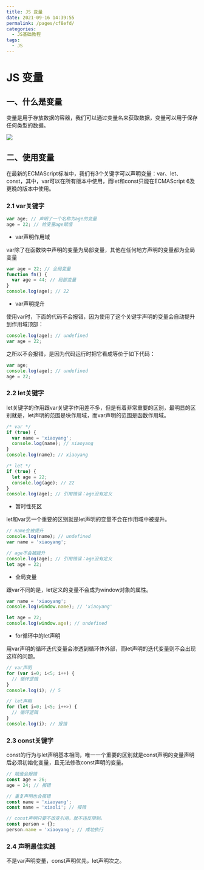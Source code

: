 ```yaml
---
title: JS 变量
date: 2021-09-16 14:39:55
permalink: /pages/cf8efd/
categories:
  - JS基础教程
tags:
  - JS
---
```

# JS 变量

## 一、什么是变量
变量是用于存放数据的容器，我们可以通过变量名来获取数据，变量可以用于保存任何类型的数据。

![](https://cdn.jsdelivr.net/gh/xiaoyang-web/blog-imgs/images/%E5%9B%BE%E7%89%8713.png)

## 二、使用变量
在最新的ECMAScript标准中，我们有3个关键字可以声明变量：var、let、const，其中，var可以在所有版本中使用，而let和const只能在ECMAScript 6及更晚的版本中使用。
### 2.1 var关键字
```javascript
var age; // 声明了一个名称为age的变量
age = 22; // 给变量age赋值
```
* var声明作用域

var除了在函数块中声明的变量为局部变量，其他在任何地方声明的变量都为全局变量
```javascript
var age = 22; // 全局变量
function fn() {
  var age = 44; // 局部变量
}
console.log(age); // 22
```
* var声明提升

使用var时，下面的代码不会报错，因为使用了这个关键字声明的变量会自动提升到作用域顶部：
```javascript
console.log(age); // undefined
var age = 22;
```
之所以不会报错，是因为代码运行时把它看成等价于如下代码：
```javascript
var age;
console.log(age); // undefined
age = 22;
```
### 2.2 let关键字
let关键字的作用跟var关键字作用差不多，但是有着非常重要的区别，最明显的区别就是，let声明的范围是块作用域，而var声明的范围是函数作用域。
```javascript
/* var */
if (true) {
  var name = 'xiaoyang';
  console.log(name); // xiaoyang
}
console.log(name); // xiaoyang

/* let */
if (true) {
  let age = 22;
  console.log(age); // 22
}
console.log(age); // 引用错误：age没有定义
```
* 暂时性死区

let和var另一个重要的区别就是let声明的变量不会在作用域中被提升。
```javascript
// name会被提升
console.log(name); // undefined
var name = 'xiaoyang';

// age不会被提升
console.log(age); // 引用错误：age没有定义
let age = 22;
```
* 全局变量

跟var不同的是，let定义的变量不会成为window对象的属性。
```javascript
var name = 'xiaoyang';
console.log(window.name); // 'xiaoyang'

let age = 22;
console.log(window.age); // undefined
```
* for循环中的let声明

用var声明的循环迭代变量会渗透到循环体外部，而let声明的迭代变量则不会出现这样的问题。
```javascript
// var声明
for (var i=0; i<5; i++) {
  // 循环逻辑
}
console.log(i); // 5

// let声明
for (let i=0; i<5; i++>) {
  // 循环逻辑
}
console.log(i); // 报错
```
### 2.3 const关键字
const的行为与let声明基本相同，唯一一个重要的区别就是const声明的变量声明后必须初始化变量，且无法修改const声明的变量。
```javascript
// 赋值会报错
const age = 26;
age = 24; // 报错

// 重复声明也会报错
const name = 'xiaoyang';
const name = 'xiaoli'; // 报错

// const声明只要不改变引用，就不违反限制。
const person = {};
person.name = 'xiaoyang'; // 成功执行
```
### 2.4 声明最佳实践
不是var声明变量，const声明优先，let声明次之。